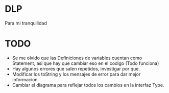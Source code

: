 # DLP
Para mi tranquilidad

# TODO
- Se me olvido que las Definiciones de variables cuentan como Statement, asi que hay que cambiar eso en el codigo (Todo funciona)
- Hay algunos errores que salen repetidos, investigar por que.
- Modificar los toString y los mensajes de error para dar mejor informacion.
- Cambiar el diagrama para reflejar todos los cambios en la interfaz Type.
